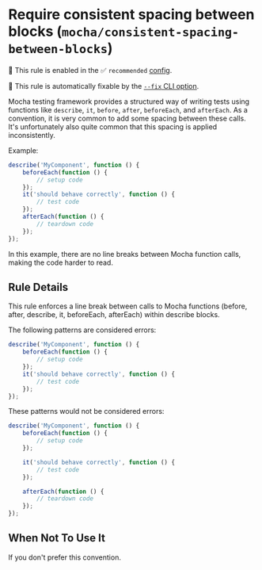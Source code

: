 # Require consistent spacing between blocks (`mocha/consistent-spacing-between-blocks`)

💼 This rule is enabled in the ✅ `recommended` [config](https://github.com/lo1tuma/eslint-plugin-mocha#configs).

🔧 This rule is automatically fixable by the [`--fix` CLI option](https://eslint.org/docs/latest/user-guide/command-line-interface#--fix).

<!-- end auto-generated rule header -->

Mocha testing framework provides a structured way of writing tests using functions like `describe`, `it`, `before`, `after`, `beforeEach`, and `afterEach`. As a convention, it is very common to add some spacing between these calls. It's unfortunately also quite common that this spacing is applied inconsistently.

Example:

```js
describe('MyComponent', function () {
    beforeEach(function () {
        // setup code
    });
    it('should behave correctly', function () {
        // test code
    });
    afterEach(function () {
        // teardown code
    });
});
```

In this example, there are no line breaks between Mocha function calls, making the code harder to read.

## Rule Details

This rule enforces a line break between calls to Mocha functions (before, after, describe, it, beforeEach, afterEach) within describe blocks.

The following patterns are considered errors:

```javascript
describe('MyComponent', function () {
    beforeEach(function () {
        // setup code
    });
    it('should behave correctly', function () {
        // test code
    });
});
```

These patterns would not be considered errors:

```javascript
describe('MyComponent', function () {
    beforeEach(function () {
        // setup code
    });

    it('should behave correctly', function () {
        // test code
    });

    afterEach(function () {
        // teardown code
    });
});
```

## When Not To Use It

If you don't prefer this convention.
